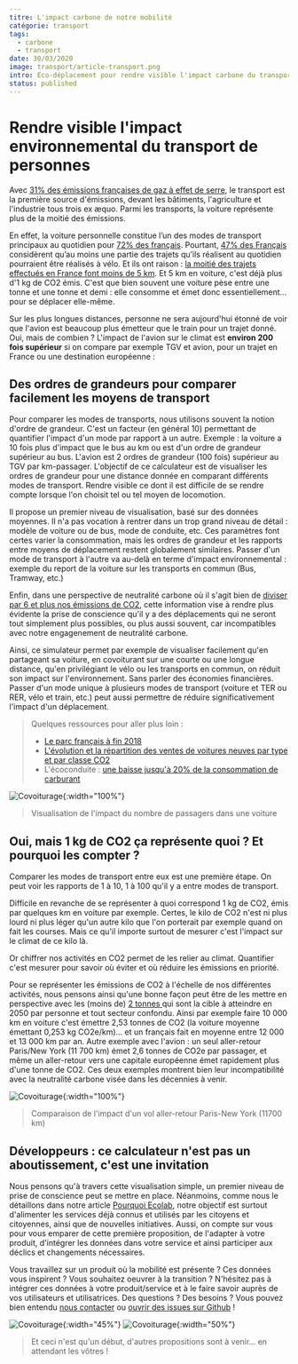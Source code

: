```yaml
---
titre: L'impact carbone de notre mobilité
catégorie: transport
tags:
  - carbone
  - transport
date: 30/03/2020
image: transport/article-transport.png
intro: Eco-déplacement pour rendre visible l'impact carbone du transport
status: published
---
```


# Rendre visible l'impact environnemental du transport de personnes
Avec [31% des émissions françaises de gaz à effet de serre](https://www.hautconseilclimat.fr/wp-content/uploads/2019/09/hcc_rapport_annuel_grand_public_2019.pdf), le transport est la première source d'émissions, devant les bâtiments, l'agriculture et l'industrie tous trois ex æquo. Parmi les transports, la voiture représente plus de la moitié des émissions.

En effet, la voiture personnelle constitue l’un des modes de transport principaux au quotidien pour [72% des français](http://barometremobilites-quotidien.org/wp-content/uploads/2020/01/Document-technique.pdf). Pourtant, [47% des Français](http://barometremobilites-quotidien.org/wp-content/uploads/2020/01/Document-technique.pdf) considèrent qu’au moins une partie des trajets qu’ils réalisent au quotidien pourraient être réalisés à vélo. Et ils ont raison : [la moitié des trajets effectués en France font moins de 5 km](http://multimedia.ademe.fr/infographies/infographie-la-mobilite-ademe/).
Et 5 km en voiture, c'est déjà plus d'1 kg de CO2 émis. C'est que bien souvent une voiture pèse entre une tonne et une tonne et demi : elle consomme et émet donc essentiellement... pour se déplacer elle-même.

Sur les plus longues distances, personne ne sera aujourd'hui étonné de voir que l'avion est beaucoup plus émetteur que le train pour un trajet donné. Oui, mais de combien ? L'impact de l'avion sur le climat est **environ 200 fois supérieur** si on compare par exemple TGV et avion, pour un trajet en France ou une destination européenne :

<script id="ecolab-transport" data-distanceInitiale="1000" data-couleur="purple" src="https://ecolab-transport.netlify.com/iframe.js"></script>

## Des ordres de grandeurs pour comparer facilement les moyens de transport
Pour comparer les modes de transports, nous utilisons souvent la notion d'ordre de grandeur. C'est un facteur (en général 10) permettant de quantifier l'impact d'un mode par rapport à un autre. Exemple : la voiture a 10 fois plus d'impact que le bus au km ou est d'un ordre de grandeur supérieur au bus. L'avion est 2 ordres de grandeur (100 fois) supérieur au TGV par km-passager.
L'objectif de ce calculateur est de visualiser les ordres de grandeur pour une distance donnée en comparant différents modes de transport. Rendre visible ce dont il est difficile de se rendre compte lorsque l'on choisit tel ou tel moyen de locomotion.

Il propose un premier niveau de visualisation, basé sur des données moyennes. Il n'a pas vocation à rentrer dans un trop grand niveau de détail : modèle de voiture ou de bus, mode de conduite, etc.
Ces paramètres font certes varier la consommation, mais les ordres de grandeur et les rapports entre moyens de déplacement restent globalement similaires. Passer d'un mode de transport à l'autre va au-delà en terme d'impact environnemental : exemple du report de la voiture sur les transports en commun (Bus, Tramway, etc.)

Enfin, dans une perspective de neutralité carbone où il s'agit bien de [diviser par 6 et plus nos émissions de CO2](https://ecolab.ademe.fr/blog/g%C3%A9n%C3%A9ral/pourquoi-ecolab.md), cette information vise à rendre plus évidente la prise de conscience qu'il y a des déplacements qui ne seront tout simplement plus possibles, ou plus aussi souvent, car incompatibles avec notre engagenement de neutralité carbone.

Ainsi, ce simulateur permet par exemple de visualiser facilement qu'en partageant sa voiture, en covoiturant sur une courte ou une longue distance, qu'en privilégiant le vélo ou les transports en commun, on réduit son impact sur l'environnement. Sans parler des économies financières.
Passer d'un mode unique à plusieurs modes de transport (voiture et TER ou RER, vélo et train, etc.) peut aussi permettre de réduire significativement l'impact d'un déplacement.

> Quelques ressources pour aller plus loin :
>
> * [Le parc français à fin 2018](https://ccfa.fr/wp-content/uploads/2019/09/ccfa-2019-fr-web-v2.pdf)
> * [L'évolution et la répartition des ventes de voitures neuves par type et par classe CO2](http://carlabelling.ademe.fr/chiffrescles/)
> * L'écoconduite : [une baisse jusqu'à 20% de la consommation de carburant](https://www.ademe.fr/particuliers-eco-citoyens/deplacements/choisir-voiture-adopter-lecoconduite/adopter-leco-conduite)

![Covoiturage](transport/transport-covoiturage.gif){:width="100%"}

> Visualisation de l'impact du nombre de passagers dans une voiture

## Oui, mais 1 kg de CO2 ça représente quoi ? Et pourquoi les compter ?
Comparer les modes de transport entre eux est une première étape. On peut voir les rapports de 1 à 10, 1 à 100 qu'il y a entre modes de transport.

Difficile en revanche de se représenter à quoi correspond 1 kg de CO2, émis par quelques km en voiture par exemple. Certes, le kilo de CO2 n'est ni plus lourd ni plus léger qu'un autre kilo que l'on porterait par exemple quand on fait les courses. Mais ce qu'il importe surtout de mesurer c'est l'impact sur le climat de ce kilo là.

Or chiffrer nos activités en CO2 permet de les relier au climat. Quantifier c'est mesurer pour savoir où éviter et où réduire les émissions en priorité.

Pour se représenter les émissions de CO2 à l'échelle de nos différentes activités, nous pensons ainsi qu'une bonne façon peut être de les mettre en perspective avec les (moins de) [2 tonnes ](https://ecolab.ademe.fr/blog/g%C3%A9n%C3%A9ral/pourquoi-ecolab.md) qui sont la cible à atteindre en 2050 par personne et tout secteur confondu. Ainsi par exemple faire 10 000 km en voiture c'est émettre 2,53 tonnes de CO2 (la voiture moyenne émettant 0,253 kg CO2e/km)... et un français  fait en moyenne entre 12 000 et 13 000 km par an.
Autre exemple avec l'avion : un seul aller-retour Paris/New York (11 700 km) émet 2,6 tonnes de CO2e par passager, et même un aller-retour vers une capitale européenne émet rapidement plus d'une tonne de CO2. Ces deux exemples montrent bien leur incompatibilité avec la neutralité carbone visée dans les décennies à venir.

![Covoiturage](transport/transport-paris_newyork.gif){:width="100%"}

> Comparaison de l'impact d'un vol aller-retour Paris-New York (11700 km)

## Développeurs : ce calculateur n'est pas un aboutissement, c'est une invitation
Nous pensons qu'à travers cette visualisation simple, un premier niveau de prise de conscience peut se mettre en place. Néanmoins, comme nous le détaillons dans notre article [Pourquoi Ecolab](https://ecolab.ademe.fr/blog/g%C3%A9n%C3%A9ral/pourquoi-ecolab.md), notre objectif est surtout d'alimenter les services déjà connus et utilisés par les citoyens et citoyennes, ainsi que de nouvelles initiatives. Aussi, on compte sur vous pour vous emparer de cette première proposition, de l'adapter à votre produit, d'intégrer les données dans votre service et ainsi participer aux déclics et changements nécessaires.

Vous travaillez sur un produit où la mobilité est présente ? Ces données vous inspirent ? Vous souhaitez oeuvrer à la transition ? N'hésitez pas à intégrer ces données à votre produit/service et à le faire savoir auprès de vos utilisateurs et utilisatrices.
Des questions ? Des besoins ? Vous pouvez bien entendu [nous contacter](mailto:contact@ecolab.beta.gouv.fr) ou [ouvrir des issues sur Github](https://github.com/betagouv/ecolab-transport/issues) !


![Covoiturage](transport/monrayondaction.png){:width="45%"}
![Covoiturage](transport/empreinte-carbone.png){:width="50%"}

> Et ceci n'est qu'un début, d'autres propositions sont à venir... en attendant les vôtres !
